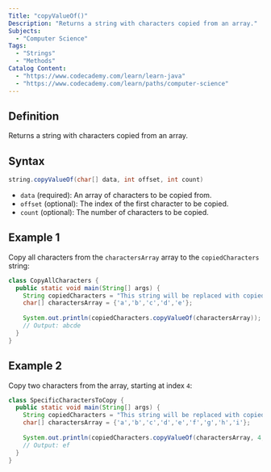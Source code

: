 ```yaml
---
Title: "copyValueOf()"
Description: "Returns a string with characters copied from an array."
Subjects:
  - "Computer Science"
Tags:
  - "Strings"
  - "Methods"
Catalog Content:
  - "https://www.codecademy.com/learn/learn-java"
  - "https://www.codecademy.com/learn/paths/computer-science"
---
```


## Definition

Returns a string with characters copied from an array.

## Syntax

```java
string.copyValueOf(char[] data, int offset, int count)
```

- `data` (required): An array of characters to be copied from.
- `offset` (optional): The index of the first character to be copied.
- `count` (optional): The number of characters to be copied.

## Example 1

Copy all characters from the `charactersArray` array to the `copiedCharacters` string:

```java
class CopyAllCharacters {
  public static void main(String[] args) {
    String copiedCharacters = "This string will be replaced with copied characters.";
    char[] charactersArray = {'a','b','c','d','e'};
    
    System.out.println(copiedCharacters.copyValueOf(charactersArray));
    // Output: abcde
  }
}
```

## Example 2

Copy two characters from the array, starting at index `4`:

```java
class SpecificCharactersToCopy {
  public static void main(String[] args) {
    String copiedCharacters = "This string will be replaced with copied characters.";
    char[] charactersArray = {'a','b','c','d','e','f','g','h','i'};
    
    System.out.println(copiedCharacters.copyValueOf(charactersArray, 4, 2));
    // Output: ef
  }
}
```
